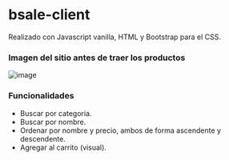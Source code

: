 # bsale-client

Realizado con Javascript vanilla, HTML y Bootstrap para el CSS.

### Imagen del sitio antes de traer los productos

![image](https://user-images.githubusercontent.com/56239957/192377150-713a4cb0-1251-422e-acd2-3dc7fd6c663f.png)

### Funcionalidades

- Buscar por categoria.
- Buscar por nombre.
- Ordenar por nombre y precio, ambos de forma ascendente y descendente.
- Agregar al carrito (visual).
